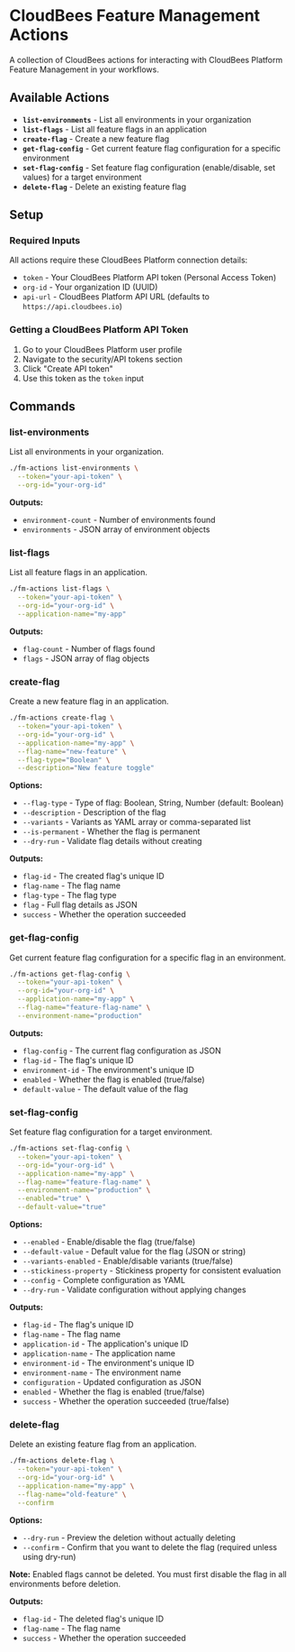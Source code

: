 # CloudBees Feature Management Actions

A collection of CloudBees actions for interacting with CloudBees Platform Feature Management in your workflows.

## Available Actions

- **`list-environments`** - List all environments in your organization
- **`list-flags`** - List all feature flags in an application
- **`create-flag`** - Create a new feature flag
- **`get-flag-config`** - Get current feature flag configuration for a specific environment
- **`set-flag-config`** - Set feature flag configuration (enable/disable, set values) for a target environment
- **`delete-flag`** - Delete an existing feature flag

## Setup

### Required Inputs

All actions require these CloudBees Platform connection details:

- `token` - Your CloudBees Platform API token (Personal Access Token)
- `org-id` - Your organization ID (UUID)
- `api-url` - CloudBees Platform API URL (defaults to `https://api.cloudbees.io`)

### Getting a CloudBees Platform API Token

1. Go to your CloudBees Platform user profile
2. Navigate to the security/API tokens section
3. Click "Create API token"
4. Use this token as the `token` input

## Commands

### list-environments

List all environments in your organization.

```bash
./fm-actions list-environments \
  --token="your-api-token" \
  --org-id="your-org-id"
```

**Outputs:**
- `environment-count` - Number of environments found
- `environments` - JSON array of environment objects

### list-flags

List all feature flags in an application.

```bash
./fm-actions list-flags \
  --token="your-api-token" \
  --org-id="your-org-id" \
  --application-name="my-app"
```

**Outputs:**
- `flag-count` - Number of flags found
- `flags` - JSON array of flag objects

### create-flag

Create a new feature flag in an application.

```bash
./fm-actions create-flag \
  --token="your-api-token" \
  --org-id="your-org-id" \
  --application-name="my-app" \
  --flag-name="new-feature" \
  --flag-type="Boolean" \
  --description="New feature toggle"
```

**Options:**
- `--flag-type` - Type of flag: Boolean, String, Number (default: Boolean)
- `--description` - Description of the flag
- `--variants` - Variants as YAML array or comma-separated list
- `--is-permanent` - Whether the flag is permanent
- `--dry-run` - Validate flag details without creating

**Outputs:**
- `flag-id` - The created flag's unique ID
- `flag-name` - The flag name
- `flag-type` - The flag type
- `flag` - Full flag details as JSON
- `success` - Whether the operation succeeded

### get-flag-config

Get current feature flag configuration for a specific flag in an environment.

```bash
./fm-actions get-flag-config \
  --token="your-api-token" \
  --org-id="your-org-id" \
  --application-name="my-app" \
  --flag-name="feature-flag-name" \
  --environment-name="production"
```

**Outputs:**
- `flag-config` - The current flag configuration as JSON
- `flag-id` - The flag's unique ID
- `environment-id` - The environment's unique ID
- `enabled` - Whether the flag is enabled (true/false)
- `default-value` - The default value of the flag

### set-flag-config

Set feature flag configuration for a target environment.

```bash
./fm-actions set-flag-config \
  --token="your-api-token" \
  --org-id="your-org-id" \
  --application-name="my-app" \
  --flag-name="feature-flag-name" \
  --environment-name="production" \
  --enabled="true" \
  --default-value="true"
```

**Options:**
- `--enabled` - Enable/disable the flag (true/false)
- `--default-value` - Default value for the flag (JSON or string)
- `--variants-enabled` - Enable/disable variants (true/false)
- `--stickiness-property` - Stickiness property for consistent evaluation
- `--config` - Complete configuration as YAML
- `--dry-run` - Validate configuration without applying changes

**Outputs:**
- `flag-id` - The flag's unique ID
- `flag-name` - The flag name
- `application-id` - The application's unique ID
- `application-name` - The application name
- `environment-id` - The environment's unique ID
- `environment-name` - The environment name
- `configuration` - Updated configuration as JSON
- `enabled` - Whether the flag is enabled (true/false)
- `success` - Whether the operation succeeded (true/false)

### delete-flag

Delete an existing feature flag from an application.

```bash
./fm-actions delete-flag \
  --token="your-api-token" \
  --org-id="your-org-id" \
  --application-name="my-app" \
  --flag-name="old-feature" \
  --confirm
```

**Options:**
- `--dry-run` - Preview the deletion without actually deleting
- `--confirm` - Confirm that you want to delete the flag (required unless using dry-run)

**Note:** Enabled flags cannot be deleted. You must first disable the flag in all environments before deletion.

**Outputs:**
- `flag-id` - The deleted flag's unique ID
- `flag-name` - The flag name
- `success` - Whether the operation succeeded
